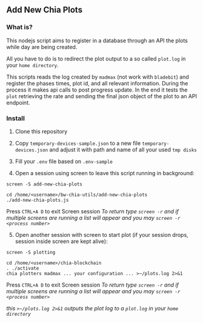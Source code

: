 ## Add New Chia Plots

### What is?

This nodejs script aims to register in a database through an API the plots while day are being created.

All you have to do is to redirect the plot output to a so called `plot.log` in your `home directory`.

This scripts reads the log created by `madmax` (not work with `bladebit`) and register the phases times, plot id, and all relevant information. During the process it makes api calls to post progress update. In the end it tests the `plot` retrieving the rate and sending the final json object of the plot to an API endpoint.

### Install

1. Clone this repository

2. Copy `temporary-devices-sample.json` to a new file `temporary-devices.json` and adjust it with path and name of all your used `tmp disks`

3. Fill your `.env` file based on `.env-sample`

4. Open a session using screen to leave this script running in background:

```
screen -S add-new-chia-plots

cd /home/<username>/bw-chia-utils/add-new-chia-plots
./add-new-chia-plots.js
```

Press `CTRL+A D` to exit Screen session
_To return type `screen -r` and if multiple screens are running a list will appear and you may `screen -r <process number>`_

5. Open another session with screen to start plot (if your session drops, session inside screen are kept alive):

```
screen -S plotting

cd /home/<username>/chia-blockchain
. ./activate
chia plotters madmax ... your configuration ... >~/plots.log 2>&1
```

Press `CTRL+A D` to exit Screen session
_To return type `screen -r` and if multiple screens are running a list will appear and you may `screen -r <process number>`_

_this `>~/plots.log 2>&1` outputs the plot log to a `plot.log` in your `home directory`_
